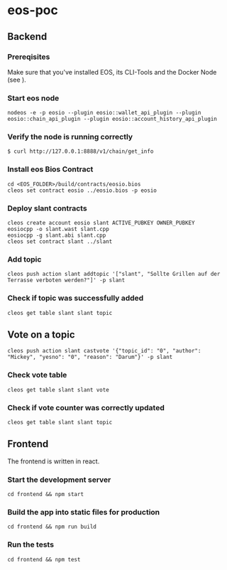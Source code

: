 

# eos-poc

## Backend

### Prereqisites

Make sure that you've installed EOS, its CLI-Tools and the Docker Node (see [](https://github.com/EOSIO/eos/wiki/Local-Environment)).

### Start eos node
```
nodeos -e -p eosio --plugin eosio::wallet_api_plugin --plugin eosio::chain_api_plugin --plugin eosio::account_history_api_plugin 
```

### Verify the node is running correctly
```
$ curl http://127.0.0.1:8888/v1/chain/get_info
```

### Install eos Bios Contract
```
cd <EOS_FOLDER>/build/contracts/eosio.bios
cleos set contract eosio ../eosio.bios -p eosio
```

### Deploy slant contracts
```
cleos create account eosio slant ACTIVE_PUBKEY OWNER_PUBKEY
eosiocpp -o slant.wast slant.cpp
eosiocpp -g slant.abi slant.cpp
cleos set contract slant ../slant
```

### Add topic
```
cleos push action slant addtopic '["slant", "Sollte Grillen auf der Terrasse verboten werden?"]' -p slant
```

### Check if topic was successfully added
```
cleos get table slant slant topic
```

## Vote on a topic
```
cleos push action slant castvote '{"topic_id": "0", "author": "Mickey", "yesno": "0", "reason": "Darum"}' -p slant
```

### Check vote table
```
cleos get table slant slant vote
```

### Check if vote counter was correctly updated
```
cleos get table slant slant topic
```

## Frontend

The frontend is written in react.

### Start the development server

```
cd frontend && npm start
```

### Build the app into static files for production

```
cd frontend && npm run build
```

### Run the tests

```
cd frontend && npm test
```

